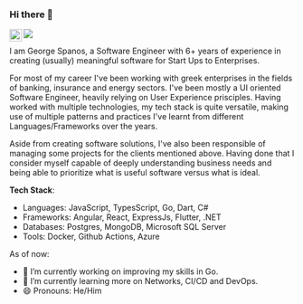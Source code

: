 ### Hi there 👋

<a href="https://www.linkedin.com/in/george-spanos/" target="_blank">
  <img align="left" alt="George Spanos' LinkedIn" width="22px" src="https://img.freepik.com/premium-vector/linkedin-logo_578229-227.jpg" />
</a>

![](https://komarev.com/ghpvc/?username=George-Spanos)

I am George Spanos, a Software Engineer with 6+ years of experience in creating (usually) meaningful software for Start Ups to Enterprises. 

For most of my career I've been working with greek enterprises in the fields of banking, insurance and energy sectors. I've been mostly a UI oriented Software Engineer, heavily relying on User Experience prisciples. Having worked with multiple technologies, my tech stack is quite versatile, making use of multiple patterns and practices I've learnt from different Languages/Frameworks over the years.

Aside from creating software solutions, I've also been responsible of managing some projects for the clients mentioned above. Having done that I consider myself capable of deeply understanding business needs and being able to prioritize what is useful software versus what is ideal. 

**Tech Stack**:
- Languages: JavaScript, TypesScript, Go, Dart, C#
- Frameworks: Angular, React, ExpressJs, Flutter, .NET
- Databases: Postgres, MongoDB, Microsoft SQL Server
- Tools: Docker, Github Actions, Azure

As of now:
- 🔭 I’m currently working on improving my skills in Go.
- 🌱 I’m currently learning more on Networks, CI/CD and DevOps.
- 😄 Pronouns: He/Him

